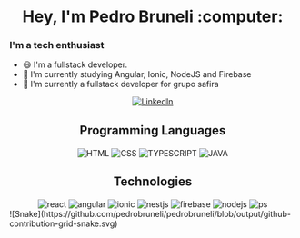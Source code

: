 <div align="center">
  <h1>Hey, I'm Pedro Bruneli :computer:</h1>
</div>

### I'm a tech enthusiast

- 😃 I'm a fullstack developer.
- 📖 I'm currently studying Angular, Ionic, NodeJS and Firebase
- 🏢 I'm currently a fullstack developer for grupo safira


<p align="center">
  <a href="https://www.linkedin.com/in/pedrobruneli/"><img alt="LinkedIn" src="https://img.shields.io/badge/linkedin-%230077B5.svg?style=for-the-badge&logo=linkedin&logoColor=white" /></a>
 
</p>

<div align="center">
  <h2>Programming Languages</h2>
  <img align="center" alt="HTML" height="40" width"40" src="https://cdn.jsdelivr.net/gh/devicons/devicon/icons/html5/html5-original.svg">
  <img align="center" alt="CSS" height="40" width"40" src="https://cdn.jsdelivr.net/gh/devicons/devicon/icons/css3/css3-original.svg">
  <img align="center" alt="TYPESCRIPT" height="40" width"40" src="https://cdn.jsdelivr.net/gh/devicons/devicon/icons/typescript/typescript-original.svg" />
  <img align="center" alt="JAVA" height="40" width"40" src="https://cdn.jsdelivr.net/gh/devicons/devicon/icons/java/java-original.svg"> 
</div>
<div align="center">
  <h2>Technologies</h2>
  <img align="center" alt="react" height="40" width"40" src="https://cdn.jsdelivr.net/gh/devicons/devicon/icons/react/react-original.svg">
  <img align="center" alt="angular" height="40" width"40" src="https://cdn.jsdelivr.net/gh/devicons/devicon/icons/angularjs/angularjs-original.svg">
  <img align="center" alt="ionic" height="40" width"40" src="https://cdn.jsdelivr.net/gh/devicons/devicon/icons/ionic/ionic-original.svg">
  <img align="center" alt="nestjs" height="40" width"40" src="https://cdn.jsdelivr.net/gh/devicons/devicon/icons/nestjs/nestjs-plain.svg">
  <img align="center" alt="firebase" height="40" width"40" src="https://cdn.jsdelivr.net/gh/devicons/devicon/icons/firebase/firebase-plain.svg">
  <img align="center" alt="nodejs" height="40" width"40" src="https://cdn.jsdelivr.net/gh/devicons/devicon/icons/nodejs/nodejs-original.svg">
  <img align="center" alt="ps" height="40" width"40" src="https://cdn.jsdelivr.net/gh/devicons/devicon/icons/spring/spring-original.svg">
</div>
![Snake](https://github.com/pedrobruneli/pedrobruneli/blob/output/github-contribution-grid-snake.svg)
